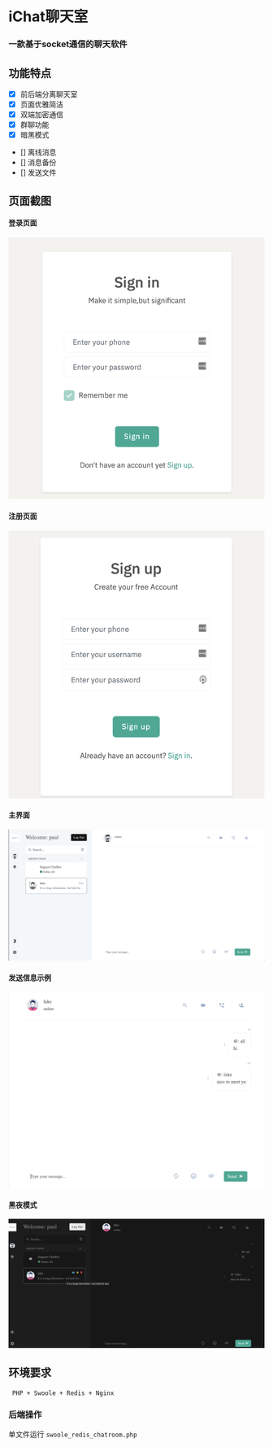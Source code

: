 # iChat聊天室

### 一款基于socket通信的聊天软件

## 功能特点   
- [X] 前后端分离聊天室      
- [X] 页面优雅简洁
- [X] 双端加密通信
- [X] 群聊功能
-   [X]  暗黑模式
-  [] 离线消息
-  [] 消息备份
-  [] 发送文件


## 页面截图
#### 登录页面
![](example_image/sign_in.png)

#### 注册页面
![](example_image/sign_up.png)

#### 主界面
![](example_image/main_view.png)

#### 发送信息示例
![](example_image/send_message.png)

#### 黑夜模式
![](example_image/dark_mode.png)

## 环境要求


```
 PHP + Swoole + Redis + Nginx
```

### 后端操作

  单文件运行  `swoole_redis_chatroom.php`      
 
     